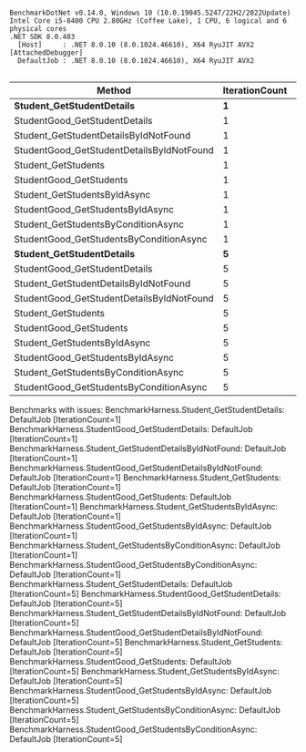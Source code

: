 ```

BenchmarkDotNet v0.14.0, Windows 10 (10.0.19045.5247/22H2/2022Update)
Intel Core i5-8400 CPU 2.80GHz (Coffee Lake), 1 CPU, 6 logical and 6 physical cores
.NET SDK 8.0.403
  [Host]     : .NET 8.0.10 (8.0.1024.46610), X64 RyuJIT AVX2 [AttachedDebugger]
  DefaultJob : .NET 8.0.10 (8.0.1024.46610), X64 RyuJIT AVX2


```
| Method                                    | IterationCount | Mean | Error |
|------------------------------------------ |--------------- |-----:|------:|
| **Student_GetStudentDetails**                 | **1**              |   **NA** |    **NA** |
| StudentGood_GetStudentDetails             | 1              |   NA |    NA |
| Student_GetStudentDetailsByIdNotFound     | 1              |   NA |    NA |
| StudentGood_GetStudentDetailsByIdNotFound | 1              |   NA |    NA |
| Student_GetStudents                       | 1              |   NA |    NA |
| StudentGood_GetStudents                   | 1              |   NA |    NA |
| Student_GetStudentsByIdAsync              | 1              |   NA |    NA |
| StudentGood_GetStudentsByIdAsync          | 1              |   NA |    NA |
| Student_GetStudentsByConditionAsync       | 1              |   NA |    NA |
| StudentGood_GetStudentsByConditionAsync   | 1              |   NA |    NA |
| **Student_GetStudentDetails**                 | **5**              |   **NA** |    **NA** |
| StudentGood_GetStudentDetails             | 5              |   NA |    NA |
| Student_GetStudentDetailsByIdNotFound     | 5              |   NA |    NA |
| StudentGood_GetStudentDetailsByIdNotFound | 5              |   NA |    NA |
| Student_GetStudents                       | 5              |   NA |    NA |
| StudentGood_GetStudents                   | 5              |   NA |    NA |
| Student_GetStudentsByIdAsync              | 5              |   NA |    NA |
| StudentGood_GetStudentsByIdAsync          | 5              |   NA |    NA |
| Student_GetStudentsByConditionAsync       | 5              |   NA |    NA |
| StudentGood_GetStudentsByConditionAsync   | 5              |   NA |    NA |

Benchmarks with issues:
  BenchmarkHarness.Student_GetStudentDetails: DefaultJob [IterationCount=1]
  BenchmarkHarness.StudentGood_GetStudentDetails: DefaultJob [IterationCount=1]
  BenchmarkHarness.Student_GetStudentDetailsByIdNotFound: DefaultJob [IterationCount=1]
  BenchmarkHarness.StudentGood_GetStudentDetailsByIdNotFound: DefaultJob [IterationCount=1]
  BenchmarkHarness.Student_GetStudents: DefaultJob [IterationCount=1]
  BenchmarkHarness.StudentGood_GetStudents: DefaultJob [IterationCount=1]
  BenchmarkHarness.Student_GetStudentsByIdAsync: DefaultJob [IterationCount=1]
  BenchmarkHarness.StudentGood_GetStudentsByIdAsync: DefaultJob [IterationCount=1]
  BenchmarkHarness.Student_GetStudentsByConditionAsync: DefaultJob [IterationCount=1]
  BenchmarkHarness.StudentGood_GetStudentsByConditionAsync: DefaultJob [IterationCount=1]
  BenchmarkHarness.Student_GetStudentDetails: DefaultJob [IterationCount=5]
  BenchmarkHarness.StudentGood_GetStudentDetails: DefaultJob [IterationCount=5]
  BenchmarkHarness.Student_GetStudentDetailsByIdNotFound: DefaultJob [IterationCount=5]
  BenchmarkHarness.StudentGood_GetStudentDetailsByIdNotFound: DefaultJob [IterationCount=5]
  BenchmarkHarness.Student_GetStudents: DefaultJob [IterationCount=5]
  BenchmarkHarness.StudentGood_GetStudents: DefaultJob [IterationCount=5]
  BenchmarkHarness.Student_GetStudentsByIdAsync: DefaultJob [IterationCount=5]
  BenchmarkHarness.StudentGood_GetStudentsByIdAsync: DefaultJob [IterationCount=5]
  BenchmarkHarness.Student_GetStudentsByConditionAsync: DefaultJob [IterationCount=5]
  BenchmarkHarness.StudentGood_GetStudentsByConditionAsync: DefaultJob [IterationCount=5]
